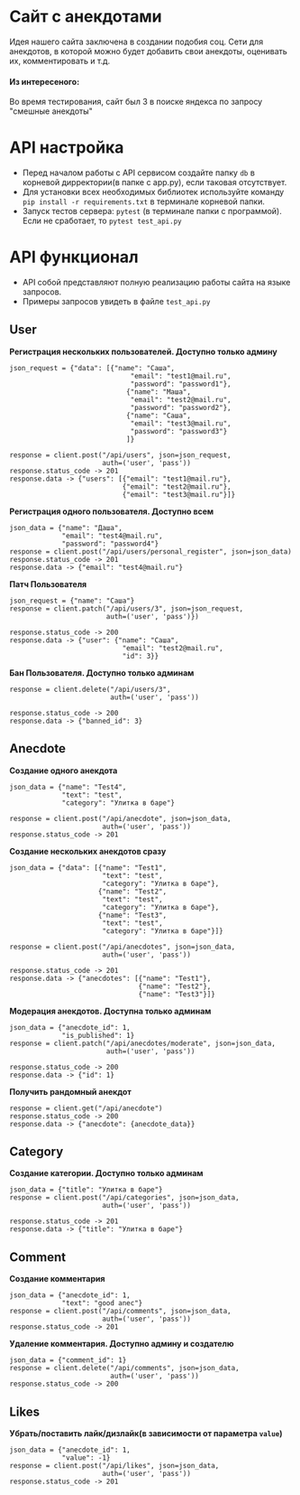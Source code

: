 # Сайт с анекдотами
Идея нашего сайта заключена в создании подобия соц. Сети
 для анекдотов, в которой можно будет добавить свои анекдоты,
  оценивать их, комментировать и т.д.  

#### Из интересеного:
Во время тестирования, сайт был 3 в поиске яндекса по запросу "смешные анекдоты"



# API настройка
- Перед началом работы с API сервисом создайте папку `db` в корневой дирректории(в папке с app.py), если таковая отсутствует.
- Для установки всех необходимых библиотек используйте команду `pip install -r requirements.txt` в терминале корневой папки.
- Запуск тестов сервера: `pytest` (в терминале папки с программой). Если не сработает, то `pytest test_api.py`

# API функционал
- API собой представляют полную реализацию работы сайта на языке запросов.
- Примеры запросов увидеть в файле `test_api.py`

## User

**Регистрация нескольких пользователей. Доступно только админу**

    json_request = {"data": [{"name": "Саша",
                                  "email": "test1@mail.ru",
                                  "password": "password1"},
                                 {"name": "Маша",
                                  "email": "test2@mail.ru",
                                  "password": "password2"},
                                 {"name": "Саша",
                                  "email": "test3@mail.ru",
                                  "password": "password3"}
                                 ]}

    response = client.post("/api/users", json=json_request,
                           auth=('user', 'pass'))
    response.status_code -> 201
    response.data -> {"users": [{"email": "test1@mail.ru"},
                                {"email": "test2@mail.ru"},
                                {"email": "test3@mail.ru"}]}

**Регистрация одного пользователя. Доступно всем**

    json_data = {"name": "Даша",
                 "email": "test4@mail.ru",
                 "password": "password4"}
    response = client.post("/api/users/personal_register", json=json_data)
    response.status_code -> 201
    response.data -> {"email": "test4@mail.ru"}

**Патч Пользователя**

    json_request = {"name": "Саша"}
    response = client.patch("/api/users/3", json=json_request,
                            auth=('user', 'pass')})

    response.status_code -> 200
    response.data -> {"user": {"name": "Саша",
                                "email": "test2@mail.ru",
                                "id": 3}}

**Бан Пользователя. Доступно только админам**

    response = client.delete("/api/users/3",
                             auth=('user', 'pass'))

    response.status_code -> 200
    response.data -> {"banned_id": 3}

## Anecdote

**Создание одного анекдота**

    json_data = {"name": "Test4",
                 "text": "test",
                 "category": "Улитка в баре"}

    response = client.post("/api/anecdote", json=json_data,
                           auth=('user', 'pass'))
    response.status_code -> 201

**Создание нескольких анекдотов сразу**

    json_data = {"data": [{"name": "Test1",
                           "text": "test",
                           "category": "Улитка в баре"},
                          {"name": "Test2",
                           "text": "test",
                           "category": "Улитка в баре"},
                          {"name": "Test3",
                           "text": "test",
                           "category": "Улитка в баре"}]}

    response = client.post("/api/anecdotes", json=json_data,
                           auth=('user', 'pass'))

    response.status_code -> 201
    response.data -> {"anecdotes": [{"name": "Test1"},
                                    {"name": "Test2"},
                                    {"name": "Test3"}]}

**Модерация анекдотов. Доступна только админам**

    json_data = {"anecdote_id": 1,
                 "is_published": 1}
    response = client.patch("/api/anecdotes/moderate", json=json_data,
                            auth=('user', 'pass'))
    
    response.status_code -> 200
    response.data -> {"id": 1}

**Получить рандомный анекдот**

    response = client.get("/api/anecdote")
    response.status_code -> 200
    response.data -> {"anecdote": {anecdote_data}}

## Category

**Создание категории. Доступно только админам**

    json_data = {"title": "Улитка в баре"}
    response = client.post("/api/categories", json=json_data,
                           auth=('user', 'pass'))

    response.status_code -> 201
    response.data -> {"title": "Улитка в баре"}

## Comment

**Создание комментария**

    json_data = {"anecdote_id": 1,
                 "text": "good anec"}
    response = client.post("/api/comments", json=json_data,
                           auth=('user', 'pass'))
    response.status_code -> 201

**Удаление комментария. Доступно админу и создателю**

    json_data = {"comment_id": 1}
    response = client.delete("/api/comments", json=json_data,
                             auth=('user', 'pass'))
    response.status_code -> 200

## Likes

**Убрать/поставить лайк/дизлайк(в зависимости от параметра `value`)**

    json_data = {"anecdote_id": 1,
                 "value": -1}
    response = client.post("/api/likes", json=json_data,
                           auth=('user', 'pass'))
    response.status_code -> 201
